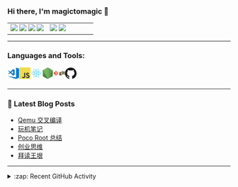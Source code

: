
### Hi there, I'm magictomagic 👋

<!--
**magictomagic/magictomagic** is a ✨ _special_ ✨ repository because its `README.md` (this file) appears on your GitHub profile.

Here are some ideas to get you started:

- 🔭 I’m currently working on ...
- 🌱 I’m currently learning ...
- 👯 I’m looking to collaborate on ...
- 🤔 I’m looking for help with ...
- 💬 Ask me about ...
- 📫 How to reach me: ...
- 😄 Pronouns: ...
- ⚡ Fun fact: ...
-->
<table>
<tr>
<td valign="top" width="46%">
  <div style="justify-content: center; align-items: center;">
  <img src="https://github-readme-stats.vercel.app/api/pin/?username=magictomagic&repo=MagicAnchor&show_owner=true">
   <img src="https://github-readme-stats.vercel.app/api/pin/?username=magictomagic&repo=coSS&show_owner=true">
  <img src="https://github-readme-stats.vercel.app/api/pin/?username=magictomagic&repo=learn&show_owner=true">
  <img src="https://github-readme-stats.vercel.app/api/pin/?username=magictomagic&repo=WebSimplifyHUB&show_owner=true">
    </div>
</td>
<td valign="top" width="54%">
  <div style="justify-content: center; align-items: center;">
  <img src="https://github-readme-stats.vercel.app/api?username=magictomagic&theme=highcontrast&show_icons=true&count_private=true">
  <img  height="270" src="https://github-readme-stats.vercel.app/api/top-langs/?username=magictomagic&layout=compact&hide=html,TeX&langs_count=10">
    </div>
</td>
</tr>

</table>


---
### Languages and Tools:

<img align="left" alt="Visual Studio Code" width="26px" src="https://raw.githubusercontent.com/github/explore/80688e429a7d4ef2fca1e82350fe8e3517d3494d/topics/visual-studio-code/visual-studio-code.png" />

<img align="left" alt="JavaScript" width="26px" src="https://raw.githubusercontent.com/github/explore/80688e429a7d4ef2fca1e82350fe8e3517d3494d/topics/javascript/javascript.png" />
<img align="left" alt="React" width="26px" src="https://raw.githubusercontent.com/github/explore/80688e429a7d4ef2fca1e82350fe8e3517d3494d/topics/react/react.png" />

<img align="left" alt="Node.js" width="26px" src="https://raw.githubusercontent.com/github/explore/80688e429a7d4ef2fca1e82350fe8e3517d3494d/topics/nodejs/nodejs.png" />

<img align="left" alt="Git" width="26px" src="https://raw.githubusercontent.com/github/explore/80688e429a7d4ef2fca1e82350fe8e3517d3494d/topics/git/git.png" />

<img align="left" alt="GitHub" width="26px" src="https://raw.githubusercontent.com/github/explore/78df643247d429f6cc873026c0622819ad797942/topics/github/github.png" />

<br />
<br />

---
### 📕 Latest Blog Posts
<!-- BLOG-POST-LIST:START -->
- [Qemu 交叉编译](https://magictomagic.github.io//2021/07/01/qemu-%E4%BA%A4%E5%8F%89%E7%BC%96%E8%AF%91/)
- [玩机笔记](https://magictomagic.github.io//2021/06/09/%E7%8E%A9%E6%9C%BA%E7%AC%94%E8%AE%B0/)
- [Poco Root 总结](https://magictomagic.github.io//2021/06/02/poco-root-%E6%80%BB%E7%BB%93/)
- [创业思维](https://magictomagic.github.io//2021/05/12/%E5%88%9B%E4%B8%9A%E6%80%9D%E7%BB%B4/)
- [拜读王垠](https://magictomagic.github.io//2021/04/29/%E6%8B%9C%E8%AF%BB%E7%8E%8B%E5%9E%A0/)
<!-- BLOG-POST-LIST:END -->

---
<details>
  <summary>:zap: Recent GitHub Activity</summary>
<!--START_SECTION:activity--> 
1. 🗣 Commented on [#1](https://github.com/magictomagic/backup/issues/1) in [magictomagic/backup](https://github.com/magictomagic/backup)
2. 🎉 Merged PR [#1](https://github.com/magictomagic/backup/pull/1) in [magictomagic/backup](https://github.com/magictomagic/backup)
3. 💪 Opened PR [#1](https://github.com/magictomagic/backup/pull/1) in [magictomagic/backup](https://github.com/magictomagic/backup)
4. 🗣 Commented on [#1](https://github.com/queensferryme/blog/issues/1) in [queensferryme/blog](https://github.com/queensferryme/blog)
5. 🗣 Commented on [#854](https://github.com/crosstool-ng/crosstool-ng/issues/854) in [crosstool-ng/crosstool-ng](https://github.com/crosstool-ng/crosstool-ng)
<!--END_SECTION:activity-->
</details>
